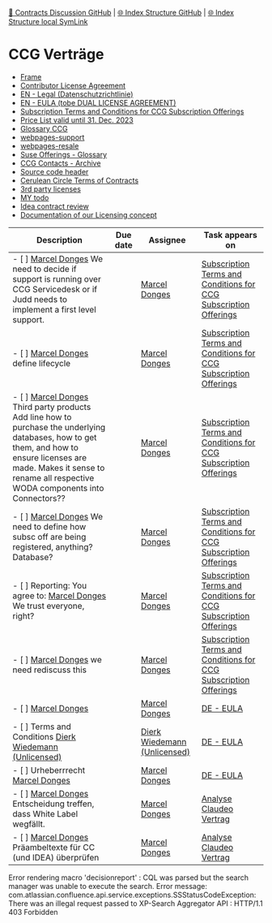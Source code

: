 [📁 Contracts Discussion GitHub](/cerulean-circle-unlimited-2cu/governance/cc-internals/contracts-discussion.md) | [🌐 Index Structure GitHub](/cerulean-circle-unlimited-2cu/governance/cc-internals/contracts-discussion/ccg-vertrge.entry.md) | [🌐 Index Structure local SymLink](./ccg-vertrge.entry.entry.md)

# CCG Verträge

- [Frame](./ccg-vertrge/frame.md)
- [Contributor License Agreement](./ccg-vertrge/contributor-license-agreement.md)
- [EN - Legal (Datenschutzrichtlinie)](./ccg-vertrge/en-legal-datenschutzrichtlinie.md)
- [EN - EULA (tobe DUAL LICENSE AGREEMENT)](./ccg-vertrge/en-eula-tobe-dual-license-agreement.md)
- [Subscription Terms and Conditions for CCG Subscription Offerings](./ccg-vertrge/subscription-terms-and-conditions-for-ccg-subscription-offerings.md)
- [Price List valid until 31. Dec. 2023](./ccg-vertrge/price-list-valid-until-31-dec-2023.md)
- [Glossary CCG](./ccg-vertrge/glossary-ccg.md)
- [webpages-support](./ccg-vertrge/webpages-support.md)
- [webpages-resale](./ccg-vertrge/webpages-resale.md)
- [Suse Offerings - Glossary](./ccg-vertrge/suse-offerings-glossary.md)
- [CCG Contacts - Archive](./ccg-vertrge/ccg-contacts-archive.md)
- [Source code header](./ccg-vertrge/source-code-header.md)
- [Cerulean Circle Terms of Contracts](./ccg-vertrge/cerulean-circle-terms-of-contracts.md)
- [3rd party licenses](./ccg-vertrge/3rd-party-licenses.md)
- [MY todo](./ccg-vertrge/my-todo.md)
- [Idea contract review](./ccg-vertrge/idea-contract-review.md)
- [Documentation of our Licensing concept](./ccg-vertrge/documentation-of-our-licensing-concept.md)

| Description | Due date | Assignee | Task appears on |
| --- | --- | --- | --- |
| - [ ] [Marcel Donges](https://2cu.atlassian.net/wiki/people/557058:26fa7b10-cf49-473c-81c1-fee4e574a9f7?ref=confluence) We need to decide if support is running over CCG Servicedesk or if Judd needs to implement a first level support. |     | [Marcel Donges](/wiki/display/~557058%3A26fa7b10-cf49-473c-81c1-fee4e574a9f7) | [Subscription Terms and Conditions for CCG Subscription Offerings](/wiki/spaces/CCU/pages/1875279885/Subscription+Terms+and+Conditions+for+CCG+Subscription+Offerings?focusedTaskId=12) |
| - [ ] [Marcel Donges](https://2cu.atlassian.net/wiki/people/557058:26fa7b10-cf49-473c-81c1-fee4e574a9f7?ref=confluence) define lifecycle |     | [Marcel Donges](/wiki/display/~557058%3A26fa7b10-cf49-473c-81c1-fee4e574a9f7) | [Subscription Terms and Conditions for CCG Subscription Offerings](/wiki/spaces/CCU/pages/1875279885/Subscription+Terms+and+Conditions+for+CCG+Subscription+Offerings?focusedTaskId=13) |
| - [ ] [Marcel Donges](https://2cu.atlassian.net/wiki/people/557058:26fa7b10-cf49-473c-81c1-fee4e574a9f7?ref=confluence) Third party products Add line how to purchase the underlying databases, how to get them, and how to ensure licenses are made. Makes it sense to rename all respective WODA components into Connectors?? |     | [Marcel Donges](/wiki/display/~557058%3A26fa7b10-cf49-473c-81c1-fee4e574a9f7) | [Subscription Terms and Conditions for CCG Subscription Offerings](/wiki/spaces/CCU/pages/1875279885/Subscription+Terms+and+Conditions+for+CCG+Subscription+Offerings?focusedTaskId=14) |
| - [ ] [Marcel Donges](https://2cu.atlassian.net/wiki/people/557058:26fa7b10-cf49-473c-81c1-fee4e574a9f7?ref=confluence) We need to define how subsc off are being registered, anything? Database? |     | [Marcel Donges](/wiki/display/~557058%3A26fa7b10-cf49-473c-81c1-fee4e574a9f7) | [Subscription Terms and Conditions for CCG Subscription Offerings](/wiki/spaces/CCU/pages/1875279885/Subscription+Terms+and+Conditions+for+CCG+Subscription+Offerings?focusedTaskId=16) |
| - [ ] Reporting: You agree to: [Marcel Donges](https://2cu.atlassian.net/wiki/people/557058:26fa7b10-cf49-473c-81c1-fee4e574a9f7?ref=confluence) We trust everyone, right? |     | [Marcel Donges](/wiki/display/~557058%3A26fa7b10-cf49-473c-81c1-fee4e574a9f7) | [Subscription Terms and Conditions for CCG Subscription Offerings](/wiki/spaces/CCU/pages/1875279885/Subscription+Terms+and+Conditions+for+CCG+Subscription+Offerings?focusedTaskId=17) |
| - [ ] [Marcel Donges](https://2cu.atlassian.net/wiki/people/557058:26fa7b10-cf49-473c-81c1-fee4e574a9f7?ref=confluence) we need rediscuss this |     | [Marcel Donges](/wiki/display/~557058%3A26fa7b10-cf49-473c-81c1-fee4e574a9f7) | [Subscription Terms and Conditions for CCG Subscription Offerings](/wiki/spaces/CCU/pages/1875279885/Subscription+Terms+and+Conditions+for+CCG+Subscription+Offerings?focusedTaskId=18) |
| - [ ] [Marcel Donges](https://2cu.atlassian.net/wiki/people/557058:26fa7b10-cf49-473c-81c1-fee4e574a9f7?ref=confluence) |     | [Marcel Donges](/wiki/display/~557058%3A26fa7b10-cf49-473c-81c1-fee4e574a9f7) | [DE - EULA](/wiki/spaces/CCU/pages/1881473059/DE+-+EULA?focusedTaskId=53) |
| - [ ] Terms and Conditions [Dierk Wiedemann (Unlicensed)](https://2cu.atlassian.net/wiki/people/63be9afe8a7d2f693bf700d4?ref=confluence) |     | [Dierk Wiedemann (Unlicensed)](/wiki/display/~63be9afe8a7d2f693bf700d4) | [DE - EULA](/wiki/spaces/CCU/pages/1881473059/DE+-+EULA?focusedTaskId=52) |
| - [ ] Urheberrrecht [Marcel Donges](https://2cu.atlassian.net/wiki/people/557058:26fa7b10-cf49-473c-81c1-fee4e574a9f7?ref=confluence) |     | [Marcel Donges](/wiki/display/~557058%3A26fa7b10-cf49-473c-81c1-fee4e574a9f7) | [DE - EULA](/wiki/spaces/CCU/pages/1881473059/DE+-+EULA?focusedTaskId=51) |
| - [ ] [Marcel Donges](https://2cu.atlassian.net/wiki/people/557058:26fa7b10-cf49-473c-81c1-fee4e574a9f7?ref=confluence) Entscheidung treffen, dass White Label wegfällt. |     | [Marcel Donges](/wiki/display/~557058%3A26fa7b10-cf49-473c-81c1-fee4e574a9f7) | [Analyse Claudeo Vertrag](/wiki/spaces/CCU/pages/1873412103/Analyse+Claudeo+Vertrag?focusedTaskId=2) |
| - [ ] [Marcel Donges](https://2cu.atlassian.net/wiki/people/557058:26fa7b10-cf49-473c-81c1-fee4e574a9f7?ref=confluence) Präambeltexte für CC (und IDEA) überprüfen |     | [Marcel Donges](/wiki/display/~557058%3A26fa7b10-cf49-473c-81c1-fee4e574a9f7) | [Analyse Claudeo Vertrag](/wiki/spaces/CCU/pages/1873412103/Analyse+Claudeo+Vertrag?focusedTaskId=1) |

Error rendering macro 'decisionreport' : CQL was parsed but the search manager was unable to execute the search. Error message: com.atlassian.confluence.api.service.exceptions.SSStatusCodeException: There was an illegal request passed to XP-Search Aggregator API : HTTP/1.1 403 Forbidden

